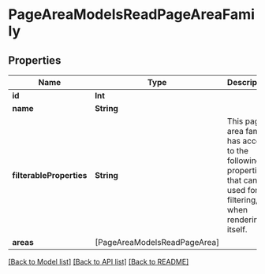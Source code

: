 # PageAreaModelsReadPageAreaFamily

## Properties
Name | Type | Description | Notes
------------ | ------------- | ------------- | -------------
**id** | **Int** |  | [optional] 
**name** | **String** |  | [optional] 
**filterableProperties** | **String** | This page area family has access to the following properties that can be used for filtering, when rendering itself. | [optional] 
**areas** | [PageAreaModelsReadPageArea] |  | [optional] 

[[Back to Model list]](../README.md#documentation-for-models) [[Back to API list]](../README.md#documentation-for-api-endpoints) [[Back to README]](../README.md)



